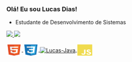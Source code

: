 ### Olá! Eu sou Lucas Dias!

- Estudante de Desenvolvimento de Sistemas


<div>
  <a href="https://github.com/Lucasdias79931">
  <img height="180em" src="https://github-readme-stats.vercel.app/api?username=Lucasdias79931&show_icons=true&theme=dracula&include_all_commits=true&count_private=true"/>
  <img height="180em" src="https://github-readme-stats.vercel.app/api/top-langs/?username=Lucasdias79931&layout=compact&langs_count=7&theme=dracula"/>
</div>
<div style="display: inline_block"><br>
 <img align="center" alt="Lucas-HTML" height="30" width="40" src="https://raw.githubusercontent.com/devicons/devicon/master/icons/html5/html5-original.svg">
 <img align="center" alt="Lucas-CSS" height="30" width="40" src="https://raw.githubusercontent.com/devicons/devicon/master/icons/css3/css3-original.svg">
 <img align="center" alt="Lucas-Java" height="30" width="40" src="https://cdn.jsdelivr.net/gh/devicons/devicon/icons/java/java-original.svg">
 <img align="center" alt="Lucas-Js" height="30" width="40" src="https://raw.githubusercontent.com/devicons/devicon/master/icons/javascript/javascript-plain.svg">

</div>

